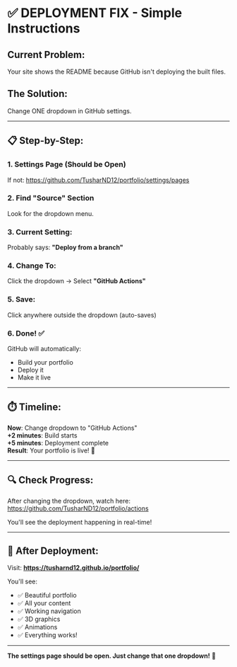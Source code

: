 # ✅ DEPLOYMENT FIX - Simple Instructions

## Current Problem:
Your site shows the README because GitHub isn't deploying the built files.

## The Solution:
Change ONE dropdown in GitHub settings.

---

## 📋 Step-by-Step:

### 1. Settings Page (Should be Open)
If not: https://github.com/TusharND12/portfolio/settings/pages

### 2. Find "Source" Section
Look for the dropdown menu.

### 3. Current Setting:
Probably says: **"Deploy from a branch"**

### 4. Change To:
Click the dropdown → Select **"GitHub Actions"**

### 5. Save:
Click anywhere outside the dropdown (auto-saves)

### 6. Done! ✅
GitHub will automatically:
- Build your portfolio
- Deploy it
- Make it live

---

## ⏱️ Timeline:

**Now**: Change dropdown to "GitHub Actions"  
**+2 minutes**: Build starts  
**+5 minutes**: Deployment complete  
**Result**: Your portfolio is live! 🚀

---

## 🔍 Check Progress:

After changing the dropdown, watch here:
https://github.com/TusharND12/portfolio/actions

You'll see the deployment happening in real-time!

---

## 🎉 After Deployment:

Visit: **https://tusharnd12.github.io/portfolio/**

You'll see:
- ✅ Beautiful portfolio
- ✅ All your content
- ✅ Working navigation
- ✅ 3D graphics
- ✅ Animations
- ✅ Everything works!

---

**The settings page should be open. Just change that one dropdown!** 🎯

